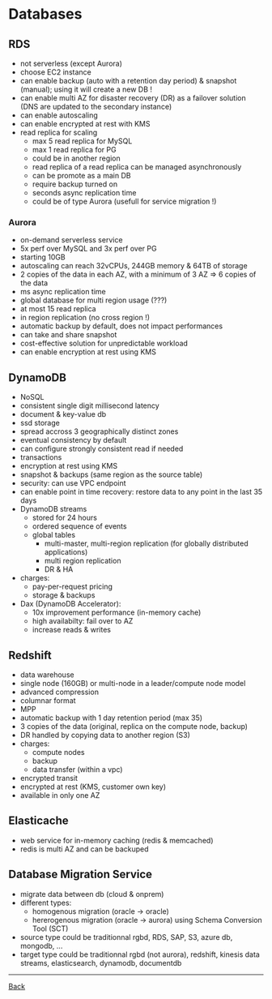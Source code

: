 Databases
=========

## RDS
* not serverless (except Aurora)
* choose EC2 instance
* can enable backup (auto with a retention day period) & snapshot (manual); using it will create a new DB !
* can enable multi AZ for disaster recovery (DR) as a failover solution (DNS are updated to the secondary instance)
* can enable autoscaling
* can enable encrypted at rest with KMS 
* read replica for scaling
    * max 5 read replica for MySQL
    * max 1 read replica for PG
    * could be in another region
    * read replica of a read replica can be managed asynchronously
    * can be promote as a main DB
    * require backup turned on
    * seconds async replication time
    * could be of type Aurora (usefull for service migration !)

### Aurora
* on-demand serverless service
* 5x perf over MySQL and 3x perf over PG
* starting 10GB
* autoscaling can reach 32vCPUs, 244GB memory & 64TB of storage
* 2 copies of the data in each AZ, with a minimum of 3 AZ => 6 copies of the data
* ms async replication time
* global database for multi region usage (???)
* at most 15 read replica
* in region replication (no cross region !)
* automatic backup by default, does not impact performances
* can take and share snapshot
* cost-effective solution for unpredictable workload
* can enable encryption at rest using KMS

## DynamoDB
* NoSQL
* consistent single digit millisecond latency
* document & key-value db
* ssd storage
* spread accross 3 geographically distinct zones
* eventual consistency by default
* can configure strongly consistent read if needed
* transactions
* encryption at rest using KMS
* snapshot & backups (same region as the source table)
* security: can use VPC endpoint
* can enable point in time recovery: restore data to any point in the last 35 days
* DynamoDB streams
    * stored for 24 hours
    * ordered sequence of events
    * global tables
        * multi-master, multi-region replication (for globally distributed applications)
        * multi region replication
        * DR & HA
* charges:
    * pay-per-request pricing
    * storage & backups
* Dax (DynamoDB Accelerator): 
    * 10x improvement performance (in-memory cache)
    * high availabilty: fail over to AZ
    * increase reads & writes

## Redshift
* data warehouse
* single node (160GB) or multi-node in a leader/compute node model
* advanced compression
* columnar format
* MPP
* automatic backup with 1 day retention period (max 35)
* 3 copies of the data (original, replica on the compute node, backup)
* DR handled by copying data to another region (S3)
* charges:
    * compute nodes
    * backup
    * data transfer (within a vpc)
* encrypted transit
* encrypted at rest (KMS, customer own key)
* available in only one AZ

## Elasticache
* web service for in-memory caching (redis & memcached)
* redis is multi AZ and can be backuped

## Database Migration Service
* migrate data between db (cloud & onprem)
* different types:
    * homogenous migration (oracle -> oracle)
    * hererogenous migration (oracle -> aurora) using Schema Conversion Tool (SCT)
* source type could be traditionnal rgbd, RDS, SAP, S3, azure db, mongodb, ...
* target type could be traditionnal rgbd (not aurora), redshift, kinesis data streams, elasticsearch, dynamodb, documentdb


---
[Back](/solution-architect)
